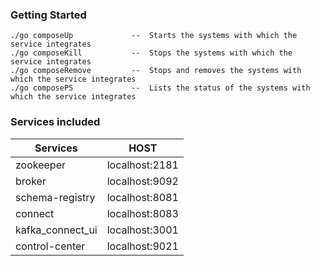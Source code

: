 ### Getting Started

```
./go composeUp             --  Starts the systems with which the service integrates
./go composeKill           --  Stops the systems with which the service integrates
./go composeRemove         --  Stops and removes the systems with which the service integrates
./go composePS             --  Lists the status of the systems with which the service integrates
```

### Services included

| Services | HOST |
| ------------- | ------------- |
|zookeeper |  localhost:2181 |
|broker | localhost:9092 |                    
|schema-registry | localhost:8081 |                    
|connect | localhost:8083 |                           
|kafka_connect_ui | localhost:3001 |                    
|control-center | localhost:9021 |    